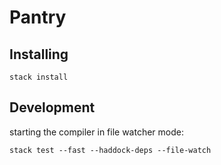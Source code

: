 # Pantry


## Installing

``` shell
stack install
```

## Development

starting the compiler in file watcher mode:

``` shell
stack test --fast --haddock-deps --file-watch
```
